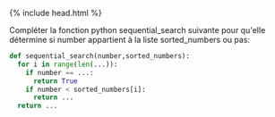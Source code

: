 {% include head.html %}

Compléter la fonction python sequential_search suivante pour qu'elle détermine si number appartient à la liste sorted_numbers ou pas:

```python
def sequential_search(number,sorted_numbers):
  for i in range(len(...)):
    if number == ...:
      return True
    if number < sorted_numbers[i]:
      return ...
  return ...
```



